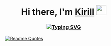 <h1 align="center">Hi there, I'm <a href="https://vk.com/pingisjoin" target="_blank">Kirill</a> 
<img src="https://github.com/blackcater/blackcater/raw/main/images/Hi.gif" height="32"/></h1>
<h3 align="center"><a href="https://git.io/typing-svg"><img src="https://readme-typing-svg.demolab.com?font=Fira+Code&pause=1000&color=2F81F7&width=435&lines=Java+and+Spigot+developer+from+Russia+%F0%9F%87%B7%F0%9F%87%BA" alt="Typing SVG" /></a></h3>

   ㅤㅤㅤㅤㅤ[![Readme Quotes](https://quotes-github-readme.vercel.app/api?type=horizontal&theme=nord)](https://github.com/piyushsuthar/github-readme-quotes)
